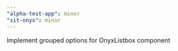 ```yaml
---
"alpha-test-app": minor
"sit-onyx": minor
---
```


Implement grouped options for OnyxListbox component
